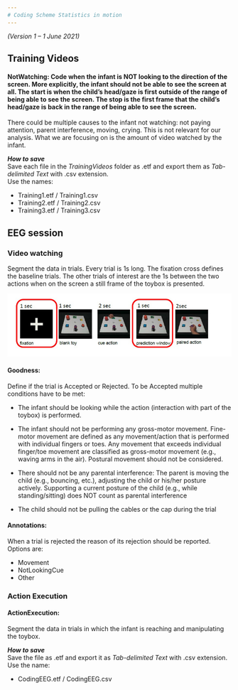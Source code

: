 ```yaml
---
# Coding Scheme Statistics in motion
---
```

*(Version 1 – 1 June 2021)*


## **Training Videos**

#### **NotWatching:** Code when the infant is NOT looking to the direction of the screen. More explicitly, the infant should not be able to see the screen at all. The start is when the child’s head/gaze is first outside of the range of being able to see the screen. The stop is the first frame that the child’s head/gaze is back in the range of being able to see the screen.

There could be multiple causes to the infant not watching: not paying attention, parent interference, moving, crying. This is not relevant for our analysis. What we are focusing on is the amount of video watched by the infant.

***How to save***\
Save each file in the *TrainingVideos* folder as .etf and export them as *Tab-delimited Text* with .csv extension.\
Use the names:
-   Training1.etf / Training1.csv
-   Training2.etf / Training2.csv
-   Training3.etf / Training3.csv


## **EEG session**

### Video watching

Segment the data in trials. Every trial is 1s long. The fixation cross
defines the baseline trials. The other trials of interest are the 1s
between the two actions when on the screen a still frame of the toybox
is presented.

![IMG](trials.jpg)

#### **Goodness:**
Define if the trial is Accepted or Rejected. To be
Accepted multiple conditions have to be met:

-   The infant should be looking while the action (interaction with part of the toybox) is performed.

-   The infant should not be performing any gross-motor movement. Fine-motor movement are defined as any movement/action that is performed with individual fingers or toes. Any movement that exceeds individual finger/toe movement are classified as gross-motor movement (e.g., waving arms in the air). Postural movement should not be considered.

-   There should not be any parental interference: The parent is moving the child (e.g., bouncing, etc.), adjusting the child or his/her posture actively. Supporting a current posture of the child (e.g., while standing/sitting) does NOT count as parental interference
-   The child should not be pulling the cables or the cap during the trial


#### **Annotations:**
When a trial is rejected the reason of its rejection should be reported. Options are:
-   Movement
-   NotLookingCue
-   Other

### Action Execution

#### **ActionExecution:**
Segment the data in trials in which the infant is reaching and manipulating the toybox.

***How to save***\
Save the file as .etf and export it as *Tab-delimited Text* with .csv extension.\
Use the name:
-   CodingEEG.etf / CodingEEG.csv
